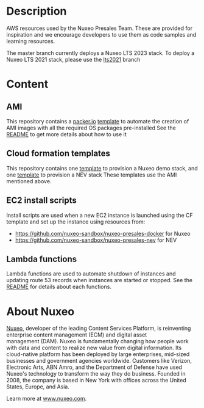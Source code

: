 # Description
AWS resources used by the Nuxeo Presales Team.
These are provided for inspiration and we encourage developers to use them as code samples and learning resources.

The master branch currently deploys a Nuxeo LTS 2023 stack. To deploy a Nuxeo LTS 2021 stack, please use the [lts2021](https://github.com/nuxeo-sandbox/presales-vmdemo/tree/lts2021) branch 

# Content
## AMI
This repository contains a [packer.io](https://www.packer.io/) [template](https://github.com/nuxeo-sandbox/presales-vmdemo/tree/master/AMI-builder) to automate the creation of AMI images with all the required OS packages pre-installed
See the  [README](https://github.com/nuxeo-sandbox/presales-vmdemo/tree/master/AMI-builder) to get more details about how to use it

## Cloud formation templates
This repository contains one [template](https://github.com/nuxeo-sandbox/presales-vmdemo/blob/master/AWS-CF-templates/Nuxeo.template) to provision a Nuxeo demo stack, and one [template](https://github.com/nuxeo-sandbox/presales-vmdemo/blob/master/AWS-CF-templates/NEV.template) to provision a NEV stack
These templates use the AMI mentioned above. 

## EC2 install scripts
Install scripts are used when a new EC2 instance is launched using the CF template and set up the instance using resources from:
- https://github.com/nuxeo-sandbox/nuxeo-presales-docker for Nuxeo
- https://github.com/nuxeo-sandbox/nuxeo-presales-nev for NEV

## Lambda functions
Lambda functions are used to automate shutdown of instances and updating route 53 records when instances are started or stopped.
See the [README](https://github.com/nuxeo-sandbox/presales-vmdemo/tree/master/Lambda) for details about each functions.

# About Nuxeo
[Nuxeo](www.nuxeo.com), developer of the leading Content Services Platform, is reinventing enterprise content management (ECM) and digital asset management (DAM). Nuxeo is fundamentally changing how people work with data and content to realize new value from digital information. Its cloud-native platform has been deployed by large enterprises, mid-sized businesses and government agencies worldwide. Customers like Verizon, Electronic Arts, ABN Amro, and the Department of Defense have used Nuxeo's technology to transform the way they do business. Founded in 2008, the company is based in New York with offices across the United States, Europe, and Asia.

Learn more at www.nuxeo.com.
